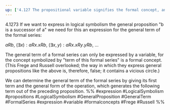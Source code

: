 ```yaml
---
up: ['4.127 The propositional variable signifies the formal concept, and its values signify the objects which fall under this concept.']
---
```

4.1273 If we want to express in logical symbolism the general proposition 
"b is a successor of a" we need for this an expression for the general term of the formal series:

$aRb$,
$(\exists x):aRx.xRb$,
$(\exists x,y):aRx.xRy.yRb$,
...  

The general term of a formal series can only be expressed by a variable, for the concept symbolized by "term of this formal series" is a formal concept. (This Frege and Russell overlooked; the way in which they express general propositions like the above is, therefore, false; it contains a vicious circle.)

We can determine the general term of the formal series by giving its first term and the general form of the operation, which generates the following term out of the preceding proposition.
%%
#expression #LogicalSymbolism #propositions #LogicalSymbolism #GeneralProposition #GeneralTerm #FormalSeries #expression #variable #formalconcepts #Frege #Russell %%